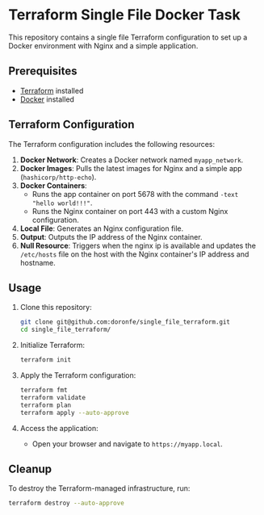 # Terraform Single File Docker Task

This repository contains a single file Terraform configuration to set up a Docker environment with Nginx and a simple application.

## Prerequisites

- [Terraform](https://www.terraform.io/downloads.html) installed
- [Docker](https://docs.docker.com/get-docker/) installed

## Terraform Configuration

The Terraform configuration includes the following resources:

1. **Docker Network**: Creates a Docker network named `myapp_network`.
2. **Docker Images**: Pulls the latest images for Nginx and a simple app (`hashicorp/http-echo`).
3. **Docker Containers**: 
   - Runs the app container on port 5678 with the command `-text "hello world!!!"`.
   - Runs the Nginx container on port 443 with a custom Nginx configuration.
4. **Local File**: Generates an Nginx configuration file.
5. **Output**: Outputs the IP address of the Nginx container.
6. **Null Resource**: Triggers when the nginx ip is available and updates the `/etc/hosts` file on the host with the Nginx container's IP address and hostname.

## Usage

1. Clone this repository:
    ```sh
    git clone git@github.com:doronfe/single_file_terraform.git
    cd single_file_terraform/
    ```

2. Initialize Terraform:
    ```sh
    terraform init
    ```

3. Apply the Terraform configuration:
    ```sh
    terraform fmt
    terraform validate
    terraform plan
    terraform apply --auto-approve
    ```

4. Access the application:
    - Open your browser and navigate to `https://myapp.local`.

## Cleanup

To destroy the Terraform-managed infrastructure, run:
```sh
terraform destroy --auto-approve
